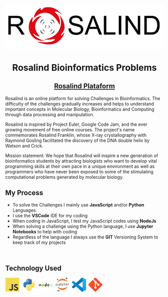 <div align='center'>
    <img src='./images/rosalind-logo.png'>
</div>

<h1 align='center'>Rosalind Bioinformatics Problems</h1>

<div align='center'>
    <h2>
      <a href='https://rosalind.info/users/Charles.Barros/' target="_blank"> Rosalind Plataform </a>
    </h2>
</div>

Rosalind is an online platform for solving Challenges in Bioinformatics.
The difficulty of the challenges gradually increases and helps to understand important concepts in Molecular Biology, Bioinformatics and Computing through data processing and manipulation.

Rosalind is inspired by Project Euler, Google Code Jam, and the ever growing movement of free online courses. The project's name commemorates Rosalind Franklin, whose X-ray crystallography with Raymond Gosling facilitated the discovery of the DNA double helix by Watson and Crick.

Mission statement: We hope that Rosalind will inspire a new generation of bioinformatics students by attracting biologists who want to develop vital programming skills at their own pace in a unique environment as well as programmers who have never been exposed to some of the stimulating computational problems generated by molecular biology.

## <strong>My Process</strong>
- To solve the Challenges I mainly use <strong>JavaScript</strong> and/or <strong>Python</strong> Languages.
- I use the <strong>VSCode</strong> IDE for my coding
- When coding in JavaScript, I test my JavaScript codes using <strong>NodeJs</strong>
- When solving a challenge using the Python language, I use <strong>Jupyter Notebooks</strong> to help with coding
- Regardless of the language I always use the <strong>GIT</strong> Versioning System to keep track of my projects

<br>

## <strong>Technology Used</strong>
<div>
    <img src="https://github.com/devicons/devicon/blob/master/icons/javascript/javascript-original.svg" title="javascript" alt="javascript icon" width="45"/>&nbsp; 
    <img src="https://github.com/devicons/devicon/blob/master/icons/python/python-original.svg" title="python" alt="python icon" width="45"/>&nbsp;
    <img src="https://github.com/devicons/devicon/blob/master/icons/nodejs/nodejs-original-wordmark.svg" title="nodejs" alt="nodejs icon" width="45"/>&nbsp;
    <img src="https://github.com/devicons/devicon/blob/master/icons/jupyter/jupyter-original-wordmark.svg" title="jupyter-notebook" alt="jupyter-notebook icon" width="45"/>&nbsp;
    <img src="https://github.com/devicons/devicon/blob/master/icons/vscode/vscode-original.svg" title="vscode" alt="vscode icon" width="45"/>&nbsp;
    <img src="https://github.com/devicons/devicon/blob/master/icons/git/git-original.svg" title="git" alt="git icon" width="45"/>
</div>